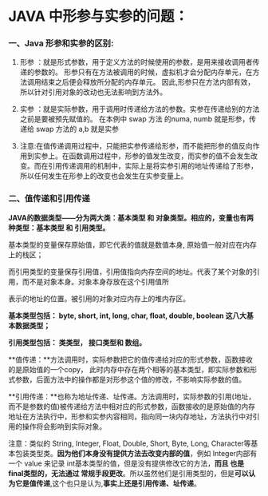 # JAVA 中形参与实参的问题：

### 一、Java 形参和实参的区别:

1. 形参 ：就是形式参数，用于定义方法的时候使用的参数，是用来接收调用者传递的参数的。 形参只有在方法被调用的时候，虚拟机才会分配内存单元，在方法调用结束之后便会释放所分配的内存单元。 因此,形参只在方法内部有效，所以针对引用对象的改动也无法影响到方法外。

2. 实参 ：就是实际参数，用于调用时传递给方法的参数。实参在传递给别的方法之前是要被预先赋值的。 在本例中 swap 方法 的numa, numb 就是形参，传递给 swap 方法的 a,b 就是实参

3. 注意:在值传递调用过程中，只能把实参传递给形参，而不能把形参的值反向作用到实参上。在函数调用过程中，形参的值发生改变，而实参的值不会发生改变。而在引用传递调用的机制中，实际上是将实参引用的地址传递给了形参，所以任何发生在形参上的改变也会发生在实参变量上。

### 二、值传递和引用传递

**JAVA的数据类型——分为两大类：基本类型 和 对象类型。相应的，变量也有两种类型：基本类型 和 引用类型。**

基本类型的变量保存原始值，即它代表的值就是数值本身, 原始值一般对应在内存上的栈区；

而引用类型的变量保存引用值，引用值指向内存空间的地址。代表了某个对象的引用，而不是对象本身。对象本身存放在这个引用值所

表示的地址的位置。被引用的对象对应内存上的堆内存区。

**基本类型包括： byte, short, int, long, char, float, double, boolean 这八大基本数据类型；** 

**引用类型包括： 类类型， 接口类型和 数组。**

**值传递：**方法调用时，实际参数把它的值传递给对应的形式参数，函数接收的是原始值的一个copy， 此时内存中存在两个相等的基本类型，即实际参数和形式参数，后面方法中的操作都是对形参这个值的修改，不影响实际参数的值。

**引用传递：**也称为地址传递、址传递。方法调用时，实际参数的引用(地址，而不是参数的值)被传递给方法中相对应的形式参数，函数接收的是原始值的内存地址在方法执行中，形参和实参内容相同，指向同一块内存地址，方法执行中对引用的操作将会影响到实际对象。

注意：类似的 String, Integer, Float, Double, Short, Byte, Long, Character等基本包装类型类。**因为他们本身没有提供方法去改变内部的值**，例如 Integer内部有一个 value 来记录 int基本类型的值，但是没有提供修改它的方法，**而且 也是 final类型的，无法通过 常规手段更改**。所以虽然他们是引用类型的，但是**可以认为它是值传递**,这个也只是认为,**事实上还是引用传递、址传递**。
